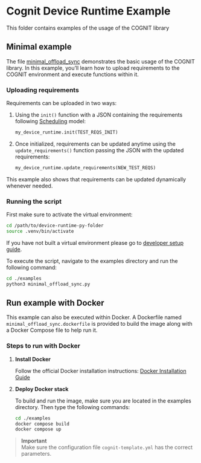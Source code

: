 # Cognit Device Runtime Example

This folder contains examples of the usage of the COGNIT library

## Minimal example

The file [minimal_offload_sync](minimal_offload_sync.py) demonstrates the basic usage of the COGNIT library. In this example, you’ll learn how to upload requirements to the COGNIT environment and execute functions within it.

### Uploading requirements

Requirements can be uploaded in two ways:

1. Using the `init()` function with a JSON containing the requirements following [Scheduling](../cognit/models/_cognit_frontend_client.py#L9) model:

    ```python
    my_device_runtime.init(TEST_REQS_INIT)
    ```

2. Once initialized, requirements can be updated anytime using the `update_requirements()` function passing the JSON with the updated requirements:

    ```python
    my_device_runtime.update_requirements(NEW_TEST_REQS)
    ```

This example also shows that requirements can be updated dynamically whenever needed.

### Running the script

First make sure to activate the virtual environment:

```bash
cd /path/to/device-runtime-py-folder
source .venv/bin/activate
```

If you have not built a virtual environment please go to [developer setup guide](../README.md#developer-setup).

To execute the script, navigate to the examples directory and run the following command:

```bash
cd ./examples
python3 minimal_offload_sync.py
```

## Run example with Docker

This example can also be executed within Docker. A Dockerfile named `minimal_offload_sync.dockerfile` is provided to build the image along with a Docker Compose file to help run it.

### Steps to run with Docker

1. **Install Docker**

    Follow the official Docker installation instructions: [Docker Installation Guide](https://docs.docker.com/get-docker/)

2. **Deploy Docker stack**

    To build and run the image, make sure you are located in the examples directory. Then type the following commands:

    ```bash
    cd ./examples
    docker compose build
    docker compose up
    ```

> **Important**  
> Make sure the configuration file `cognit-template.yml` has the correct parameters.
